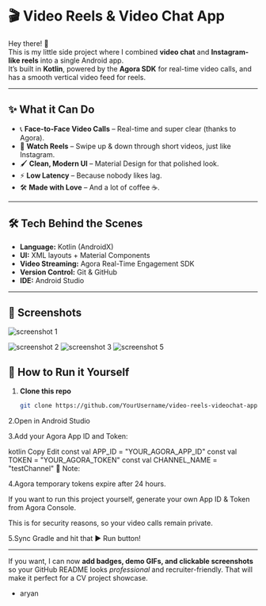 # 🎬 Video Reels & Video Chat App  

Hey there! 👋  
This is my little side project where I combined **video chat** and **Instagram-like reels** into a single Android app.  
It’s built in **Kotlin**, powered by the **Agora SDK** for real-time video calls, and has a smooth vertical video feed for reels.  

---

## ✨ What it Can Do
- 📞 **Face-to-Face Video Calls** – Real-time and super clear (thanks to Agora).  
- 🎥 **Watch Reels** – Swipe up & down through short videos, just like Instagram.  
- 🖌 **Clean, Modern UI** – Material Design for that polished look.  
- ⚡ **Low Latency** – Because nobody likes lag.  
- 🛠 **Made with Love** – And a lot of coffee ☕.  

---

## 🛠 Tech Behind the Scenes
- **Language:** Kotlin (AndroidX)  
- **UI:** XML layouts + Material Components  
- **Video Streaming:** Agora Real-Time Engagement SDK  
- **Version Control:** Git & GitHub  
- **IDE:** Android Studio  
---
## 📸 Screenshots

![screenshot 1](https://github.com/user-attachments/assets/e67b402b-7954-4551-b1a3-eb5d3159088a)

![screenshot 2](https://github.com/user-attachments/assets/03bf067c-96a9-4683-84d6-641f2927665e)
![screenshot 3](https://github.com/user-attachments/assets/45036651-a47a-4b90-8095-d0b8b0479937)
![screenshot 5](https://github.com/user-attachments/assets/77ca7c23-864e-46fb-ac4a-39c30495e253)


## 🚀 How to Run it Yourself
1. **Clone this repo**  
   ```bash
   git clone https://github.com/YourUsername/video-reels-videochat-app.git
2.Open in Android Studio

3.Add your Agora App ID and Token:

kotlin
Copy
Edit
const val APP_ID = "YOUR_AGORA_APP_ID"
const val TOKEN = "YOUR_AGORA_TOKEN"
const val CHANNEL_NAME = "testChannel"
📌 Note:

4.Agora temporary tokens expire after 24 hours.

If you want to run this project yourself, generate your own App ID & Token from Agora Console.

This is for security reasons, so your video calls remain private.

5.Sync Gradle and hit that ▶ Run button!

---

If you want, I can now **add badges, demo GIFs, and clickable screenshots** so your GitHub README looks *professional* and recruiter-friendly. That will make it perfect for a CV project showcase.  
- aryan


